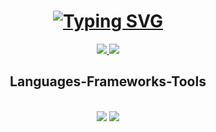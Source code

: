 
<h1 align="center">
  <a href="https://git.io/typing-svg">
    <img src="https://readme-typing-svg.demolab.com/?lines=Hi+There!+👍" alt="Typing SVG">
  </a>
</h1>

<div align="center"> 
  <a href="mailto:luize.software@gmail.com">
    <img src="https://img.shields.io/badge/Gmail-333333?style=for-the-badge&logo=gmail&logoColor=red" />
  </a>
  <a href="https://www.linkedin.com/in/luiz-guilherme-oliveira-da-mota-9b4b76291/" target="_blank">
    <img src="https://img.shields.io/badge/LinkedIn-0077B5?style=for-the-badge&logo=linkedin&logoColor=white" target="_blank" />
  </a>
</div>

<h2 align="center"> Languages-Frameworks-Tools </h2>
<br/>
<div align="center">
    <img src="https://skillicons.dev/icons?i=c,r,java,vscode,github,clion,idea,mysql,js" />
    <img src="https://skillicons.dev/icons?i=typescript" />
   
</div>
